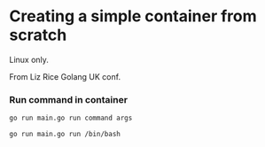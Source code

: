 # Creating a simple container from scratch

Linux only.

From Liz Rice Golang UK conf.

### Run command in container
```bash
go run main.go run command args
```

```bash
go run main.go run /bin/bash
```
